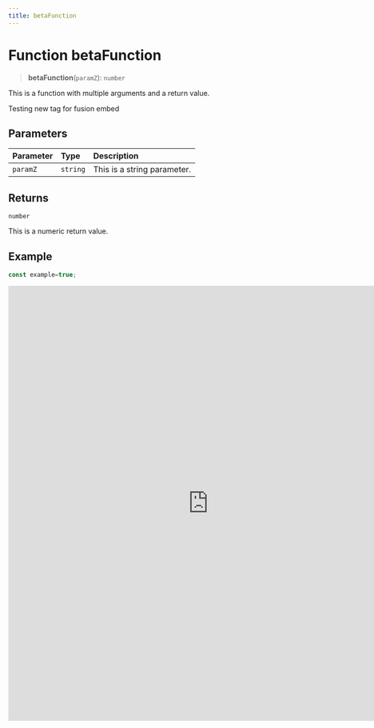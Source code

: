 ```yaml
---
title: betaFunction
---
```


# Function betaFunction <Badge type="fusionEmbed" text="Fusion Embed" /> <Badge type="beta" text="Beta" />

> **betaFunction**(`paramZ`): `number`

This is a function with multiple arguments and a return value.

Testing new tag for fusion embed

## Parameters

| Parameter | Type | Description |
| :------ | :------ | :------ |
| `paramZ` | `string` | This is a string parameter. |

## Returns

`number`

This is a numeric return value.

## Example

```ts
const example=true;
```

<iframe
src='https://csdk-playground.sisense.com/?example=charts%2Farea-chart&mode=docs'
width=800
height=870
style='border:none;'
/>
